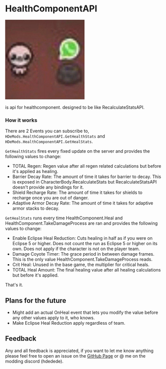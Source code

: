 # HealthComponentAPI

![icon](https://github.com/HDeDeDe/HealthComponentAPI/blob/main/Resources/icon.png?raw=true)

is api for healthcomponent. designed to be like RecalculateStatsAPI.

### How it works
There are 2 Events you can subscribe to, `HDeMods.HealthComponentAPI.GetHealthStats` and `HDeMods.HealthComponentAPI.GetHealStats`.

`GetHealthStats` fires every fixed update on the server and provides the following values to change:
- TOTAL Regen: Regen value after all regen related calculations but before it's applied as healing.
- Barrier Decay Rate: The amount of time it takes for barrier to decay. This is exposed in CharacterBody.RecalculateStats but RecalculateStatsAPI doesn't provide any bindings for it.
- Shield Recharge Rate: The amount of time it takes for shields to recharge once you are out of danger.
- Adaptive Armor Decay Rate: The amount of time it takes for adaptive armor stacks to decay.


`GetHealStats` runs every time HealthComponent.Heal and HealthComponent.TakeDamageProcess are ran and provides the following values to change:
- Enable Eclipse Heal Reduction: Cuts healing in half as if you were on Eclipse 5 or higher. Does not count the run as Eclipse 5 or higher on its own. Does not apply if the character is not on the player team.
- Damage Coyote Timer: The grace period in between damage frames. This is the only value HealthComponent.TakeDamageProcess reads.
- Crit Heal: Unused in the base game, the multiplier for critical heals.
- TOTAL Heal Amount: The final healing value after all healing calculations but before it's applied.

That's it.

## Plans for the future
- Might add an actual OnHeal event that lets you modify the value before any other values apply to it, who knows.
- Make Eclipse Heal Reduction apply regardless of team.

## Feedback
Any and all feedback is appreciated, if you want to let me know anything please feel free to open an issue on the [GitHub Page](https://github.com/HDeDeDe/HealthComponentAPI) or @ me on the modding discord (hdedede).